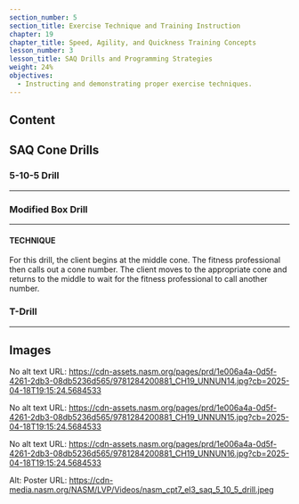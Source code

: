 ```yaml
---
section_number: 5
section_title: Exercise Technique and Training Instruction
chapter: 19
chapter_title: Speed, Agility, and Quickness Training Concepts
lesson_number: 3
lesson_title: SAQ Drills and Programming Strategies
weight: 24%
objectives:
  - Instructing and demonstrating proper exercise techniques.
---
```


## Content
## SAQ Cone Drills

### 5-10-5 Drill

---

### Modified Box Drill

---

#### TECHNIQUE

For this drill, the client begins at the middle cone. The fitness professional then calls out a cone number. The client moves to the appropriate cone and returns to the middle to wait for the fitness professional to call another number.

### T-Drill

---

## Images

No alt text
URL: https://cdn-assets.nasm.org/pages/prd/1e006a4a-0d5f-4261-2db3-08db5236d565/9781284200881_CH19_UNNUN14.jpg?cb=2025-04-18T19:15:24.5684533

No alt text
URL: https://cdn-assets.nasm.org/pages/prd/1e006a4a-0d5f-4261-2db3-08db5236d565/9781284200881_CH19_UNNUN15.jpg?cb=2025-04-18T19:15:24.5684533

No alt text
URL: https://cdn-assets.nasm.org/pages/prd/1e006a4a-0d5f-4261-2db3-08db5236d565/9781284200881_CH19_UNNUN16.jpg?cb=2025-04-18T19:15:24.5684533

Alt: Poster
URL: https://cdn-media.nasm.org/NASM/LVP/Videos/nasm_cpt7_el3_saq_5_10_5_drill.jpeg
